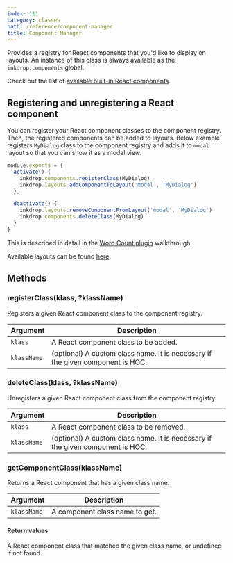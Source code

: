 ```yaml
---
index: 111
category: classes
path: /reference/component-manager
title: Component Manager
---
```


Provides a registry for React components that you'd like to display on layouts.
An instance of this class is always available as the `inkdrop.components` global.

Check out the list of [available built-in React components](/reference/components).

## Registering and unregistering a React component

You can register your React component classes to the component registry.
Then, the registered components can be added to layouts.
Below example registers `MyDialog` class to the component registry and adds it to `modal` layout so that you can show it as a modal view.

```js
module.exports = {
  activate() {
    inkdrop.components.registerClass(MyDialog)
    inkdrop.layouts.addComponentToLayout('modal', 'MyDialog')
  },

  deactivate() {
    inkdrop.layouts.removeComponentFromLayout('modal', 'MyDialog')
    inkdrop.components.deleteClass(MyDialog)
  }
}
```

This is described in detail in the [Word Count plugin](/manual/plugin-word-count#developing-our-plugin) walkthrough.

Available layouts can be found [here](/reference/state-layouts).

## Methods

### registerClass(klass, ?klassName)

Registers a given React component class to the component registry.

| Argument    | Description                                                                    |
| ----------- | ------------------------------------------------------------------------------ |
| `klass`     | A React component class to be added.                                           |
| `klassName` | (optional) A custom class name. It is necessary if the given component is HOC. |

### deleteClass(klass, ?klassName)

Unregisters a given React component class from the component registry.

| Argument    | Description                                                                    |
| ----------- | ------------------------------------------------------------------------------ |
| `klass`     | A React component class to be removed.                                         |
| `klassName` | (optional) A custom class name. It is necessary if the given component is HOC. |

### getComponentClass(klassName)

Returns a React component that has a given class name.

| Argument    | Description                    |
| ----------- | ------------------------------ |
| `klassName` | A component class name to get. |

#### Return values

A React component class that matched the given class name, or undefined if not found.
